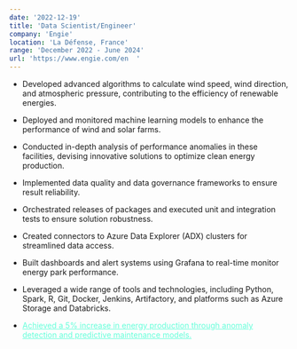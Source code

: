 ```yaml
---
date: '2022-12-19'
title: 'Data Scientist/Engineer'
company: 'Engie'
location: 'La Défense, France'
range: 'December 2022 - June 2024'
url: 'https://www.engie.com/en  '
---
```


- Developed advanced algorithms to calculate wind speed, wind direction, and atmospheric pressure, contributing to the efficiency of renewable energies.
- Deployed and monitored machine learning models to enhance the performance of wind and solar farms.
- Conducted in-depth analysis of performance anomalies in these facilities, devising innovative solutions to optimize clean energy production.
- Implemented data quality and data governance frameworks to ensure result reliability.
- Orchestrated releases of packages and executed unit and integration tests to ensure solution robustness.
- Created connectors to Azure Data Explorer (ADX) clusters for streamlined data access.
- Built dashboards and alert systems using Grafana to real-time monitor energy park performance.
- Leveraged a wide range of tools and technologies, including Python, Spark, R, Git, Docker, Jenkins, Artifactory, and platforms such as Azure Storage and Databricks.

- <span style="color:#64ffda"><u>Achieved a 5% increase in energy production through anomaly detection and predictive maintenance models.</span>
